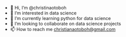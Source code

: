 - 👋 Hi, I’m @christinaotoboh
- 👀 I’m interested in data science
- 🌱 I’m currently learning python for data science
- 💞️ I’m looking to collaborate on data science projects
- 📫 How to reach me christianaotoboh@gmail.com


<!---
christinaotoboh/christinaotoboh is a ✨ special ✨ repository because its `README.md` (this file) appears on your GitHub profile.
You can click the Preview link to take a look at your changes.
--->
